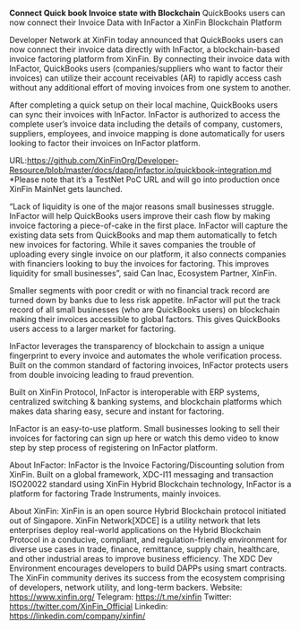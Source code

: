 ﻿**Connect Quick book Invoice state with Blockchain**
QuickBooks users can now connect their Invoice Data with InFactor a XinFin Blockchain Platform

Developer Network at XinFin today announced that QuickBooks users can now connect their invoice data directly with InFactor, a blockchain-based invoice factoring platform from XinFin. By connecting their invoice data with InFactor, QuickBooks users (companies/suppliers who want to factor their invoices) can utilize their account receivables (AR) to rapidly access cash without any additional effort of moving invoices from one system to another. 

After completing a quick setup on their local machine, QuickBooks users can sync their invoices with InFactor. InFactor is authorized to access the complete user’s invoice data including the details of company, customers, suppliers, employees, and invoice mapping is done automatically for users looking to factor their invoices on InFactor platform. 

URL:https://github.com/XinFinOrg/Developer-Resource/blob/master/docs/dapp/infactor.io/quickbook-integration.md
*Please note that it’s a TestNet PoC URL and will go into production once XinFin MainNet gets launched.

“Lack of liquidity is one of the major reasons small businesses struggle. InFactor will help QuickBooks users improve their cash flow by making invoice factoring a piece-of-cake in the first place. InFactor will capture the existing data sets from QuickBooks and map them automatically to fetch new invoices for factoring. While it saves companies the trouble of uploading every single invoice on our platform, it also connects companies with financiers looking to buy the invoices for factoring. This improves liquidity for small businesses”, said Can Inac, Ecosystem  Partner, XinFin. 

Smaller segments with poor credit or with no financial track record are turned down by banks due to less risk appetite. InFactor will put the track record of all small businesses (who are QuickBooks users) on blockchain making their invoices accessible to global factors. This gives QuickBooks users access to a larger market for factoring. 

InFactor leverages the transparency of blockchain to assign a unique fingerprint to every invoice and automates the whole verification process. Built on the common standard of factoring invoices, InFactor protects users from double invoicing leading to fraud prevention. 

Built on XinFin Protocol, InFactor is interoperable with ERP systems, centralized switching & banking systems, and blockchain platforms which makes data sharing easy, secure and instant for factoring. 

InFactor is an easy-to-use platform. Small businesses looking to sell their invoices for factoring can sign up here or watch this demo video to know step by step process of registering on InFactor platform. 

About InFactor:
InFactor is the Invoice Factoring/Discounting solution from XinFin. Built on a global framework, XDC-I11 messaging and transaction ISO20022 standard using XinFin Hybrid Blockchain technology, InFactor is a platform for factoring Trade Instruments, mainly invoices.

About XinFin:
XinFin is an open source Hybrid Blockchain protocol initiated out of Singapore. XinFin Network[XDCE] is a utility network that lets enterprises deploy real-world applications on the Hybrid Blockchain Protocol in a conducive, compliant, and regulation-friendly environment for diverse use cases in trade, finance, remittance, supply chain, healthcare, and other industrial areas to improve business efficiency. The XDC Dev Environment encourages developers to build DAPPs using smart contracts. The XinFin community derives its success from the ecosystem comprising of developers, network utility, and long-term backers.
Website: https://www.xinfin.org/
Telegram: https://t.me/xinfin
Twitter: https://twitter.com/XinFin_Official
Linkedin: https://linkedin.com/company/xinfin/



 

